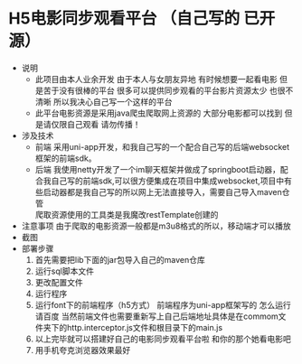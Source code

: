 # H5电影同步观看平台 （自己写的 已开源）
+ 说明
  + 此项目由本人业余开发 由于本人与女朋友异地 有时候想要一起看电影 但是苦于没有很棒的平台  很多可以提供同步观看的平台影片资源太少 也很不清晰 所以我决心自己写一个这样的平台 
  + 此平台电影资源是采用java爬虫爬取网上资源的 大部分电影都可以找到 但是请仅限自己观看 请勿传播！
+ 涉及技术  
  + 前端
    采用uni-app开发，和我自己写的一个配合自己写的后端websocket框架的前端sdk。
  + 后端
    我使用netty开发了一个im聊天框架并做成了springboot启动器，配合我自己写的前端sdk,可以很方便集成在项目中集成websocket,项目中有些启动器都是我自己写的所以网上无法直接导入，需要自己导入maven仓管  
    爬取资源使用的工具类是我魔改restTemplate创建的
+ 注意事项
  由于爬取的电影资源一般都是m3u8格式的所以，移动端才可以播放
+ 截图
+ 部署步骤
  1. 首先需要把lib下面的jar包导入自己的maven仓库
  2. 运行sql脚本文件
  3. 更改配置文件 
  4. 运行程序
  5. 运行font下的前端程序（h5方式） 前端程序为uni-app框架写的 怎么运行 请百度 当然前端文件也需要重新写上自己后端地址具体是在commom文件夹下的http.interceptor.js文件和根目录下的main.js 
  6. 以上完毕就可以搭建好自己的电影同步观看平台啦 和你的那个她看电影吧
  7. 用手机夸克浏览器效果最好
  
  
    
      
    
    
  

